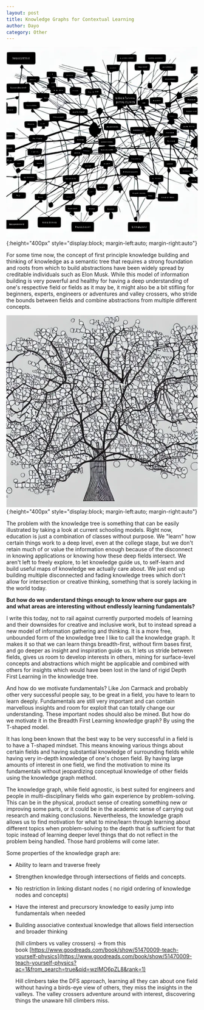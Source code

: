 ```yaml
---
layout: post
title: Knowledge Graphs for Contextual Learning 
author: Dayo
category: Other 
---
```



![profile](/images/knowledge_graphs1.jpg){:height="400px" style="display:block; margin-left:auto; margin-right:auto"}


For some time now, the concept of first principle knowledge building and thinking of knowledge as a semantic tree that requires a strong foundation and roots from which to build abstractions have been widely spread by creditable individuals such as Elon Musk. While this model of information building is very powerful and healthy for having a deep understanding of one's respective field or fields as it may be, it might also be a bit stifling for beginners, experts, engineers or adventures and valley crossers, who stride the bounds between fields and combine abstractions from multiple different concepts.

![profile](/images/knowledge_graphs2.jpg){:height="400px" style="display:block; margin-left:auto; margin-right:auto"}

The problem with the knowledge tree is something that can be easily illustrated by taking a look at current schooling models. Right now, education is just a combination of classes without purpose. We "learn" how certain things work to a deep level, even at the college stage, but we don't retain much of or value the information enough because of the disconnect in knowing applications or knowing how these deep fields intersect. We aren't left to freely explore, to let knowledge guide us, to self-learn and build useful maps of knowledge we actually care about. We just end up building multiple disconnected and fading knowledge trees which don't allow for intersection or creative thinking, something that is sorely lacking in the world today.

**But how do we understand things enough to know where our gaps are and what areas are interesting without endlessly learning fundamentals?**

I write this today, not to rail against currently purported models of learning and their downsides for creative and inclusive work, but to instead spread a new model of information gathering and thinking. It is a more free, unbounded form of the knowledge tree I like to call the knowledge graph. It makes it so that we can learn things breadth-first, without firm bases first, and go deeper as insight and inspiration guide us. It lets us stride between fields, gives us room to develop interests in others, mining for surface-level concepts and abstractions which might be applicable and combined with others for insights which would have been lost in the land of rigid Depth First Learning in the knowledge tree.

And how do we motivate fundamentals? Like Jon Carmack and probably other very successful people say, to be great in a field, you have to learn to learn deeply. Fundamentals are still very important and can contain marvellous insights and room for exploit that can totally change our understanding. These important nodes should also be mined. But how do we motivate it in the Breadth First Learning knowledge graph? By using the T-shaped model.

It has long been known that the best way to be very successful in a field is to have a T-shaped mindset. This means knowing various things about certain fields and having substantial knowledge of surrounding fields while having very in-depth knowledge of one's chosen field. By having large amounts of interest in one field, we find the motivation to mine its fundamentals without jeopardizing conceptual knowledge of other fields using the knowledge graph method.

The knowledge graph, while field agnostic, is best suited for engineers and people in multi-disciplinary fields who gain experience by problem-solving. This can be in the physical, product sense of creating something new or improving some parts, or it could be in the academic sense of carrying out research and making conclusions. Nevertheless, the knowledge graph allows us to find motivation for what to mine/learn through learning about different topics when problem-solving to the depth that is sufficient for that topic instead of learning deeper level things that do not reflect in the problem being handled. Those hard problems will come later.

Some properties of the knowledge graph are:

-   Ability to learn and traverse freely

-   Strengthen knowledge through intersections of fields and concepts.

-   No restriction in linking distant nodes ( no rigid ordering of knowledge nodes and concepts)

-   Have the interest and precursory knowledge to easily jump into fundamentals when needed

-   Building associative contextual knowledge that allows field intersection and broader thinking

    (hill climbers vs valley crossers) → from this book [https://www.goodreads.com/book/show/51470009-teach-yourself-physics](https://www.goodreads.com/book/show/51470009-teach-yourself-physics?ac=1&from_search=true&qid=wzIMO6pZL8&rank=1)

    Hill climbers take the DFS approach, learning all they can about one field without having a birds-eye view of others, they miss the insights in the valleys. The valley crossers adventure around with interest, discovering things the unaware hill climbers miss.